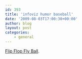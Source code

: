 ```yaml
---
id: 393
title: 'infoviz humor baseball'
date: '2009-08-03T17:00:30+00:00'
author: blog
layout: post
categories:
    - general
---
```


[Flip Flop Fly Ball](http://www.flipflopflyin.com/flipflopflyball/).